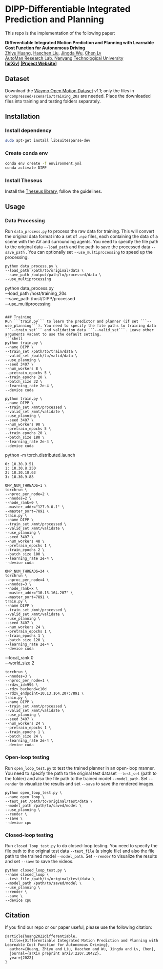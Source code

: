 # DIPP-Differentiable Integrated Prediction and Planning
This repo is the implementation of the following paper:

**Differentiable Integrated Motion Prediction and Planning with Learnable Cost Function for Autonomous Driving**
<br> [Zhiyu Huang](https://mczhi.github.io/), [Haochen Liu](https://scholar.google.com/citations?user=iizqKUsAAAAJ&hl=en), [Jingda Wu](https://wujingda.github.io/), [Chen Lv](https://scholar.google.com/citations?user=UKVs2CEAAAAJ&hl=en) 
<br> [AutoMan Research Lab, Nanyang Technological University](https://lvchen.wixsite.com/automan)
<br> **[[arXiv]](https://arxiv.org/abs/2207.10422)**&nbsp;**[[Project Website]](https://mczhi.github.io/DIPP/)**

## Dataset
Download the [Waymo Open Motion Dataset](https://waymo.com/open/download/) v1.1; only the files in ```uncompressed/scenario/training_20s``` are needed. Place the downloaded files into training and testing folders separately.

## Installation
### Install dependency
```bash
sudo apt-get install libsuitesparse-dev
```

### Create conda env
```bash
conda env create -f environment.yml
conda activate DIPP
```

### Install Theseus
Install the [Theseus library](https://github.com/facebookresearch/theseus), follow the guidelines.

## Usage
### Data Processing
Run ```data_process.py``` to process the raw data for training. This will convert the original data format into a set of ```.npz``` files, each containing the data of a scene with the AV and surrounding agents. You need to specify the file path to the original data ```--load_path``` and the path to save the processed data ```--save_path``` . You can optionally set ```--use_multiprocessing``` to speed up the processing. 
```shell
python data_process.py \
--load_path /path/to/original/data \
--save_path /output/path/to/processed/data \
--use_multiprocessing
```
python data_process.py \
--load_path /host/training_20s \
--save_path /host/DIPP/processed \
--use_multiprocessing
```

### Training
Run ```train.py``` to learn the predictor and planner (if set ```--use_planning```). You need to specify the file paths to training data ```--train_set``` and validation data ```--valid_set```. Leave other arguments vacant to use the default setting.
```shell
python train.py \
--name DIPP \
--train_set /path/to/train/data \
--valid_set /path/to/valid/data \
--use_planning \
--seed 3407 \
--num_workers 8 \
--pretrain_epochs 5 \
--train_epochs 20 \
--batch_size 32 \
--learning_rate 2e-4 \
--device cuda
```
```shell
python train.py \
--name DIPP \
--train_set /mnt/processed \
--valid_set /mnt/validate \
--use_planning \
--seed 3407 \
--num_workers 90 \
--pretrain_epochs 5 \
--train_epochs 20 \
--batch_size 180 \
--learning_rate 2e-4 \
--device cuda
```
python -m torch.distributed.launch
```
0: 10.30.9.51
1: 10.30.8.250
2: 10.30.10.63
3: 10.30.9.88
```

```
OMP_NUM_THREADS=1 \
torchrun \
--nproc_per_node=2 \
--nnodes=2 \
--node_rank=0 \
--master_addr="127.0.0.1" \
--master_port=7891 \
train.py \
--name DIPP \
--train_set /mnt/processed \
--valid_set /mnt/validate \
--use_planning \
--seed 3407 \
--num_workers 48 \
--pretrain_epochs 1 \
--train_epochs 2 \
--batch_size 180 \
--learning_rate 2e-4 \
--device cuda
```

```
OMP_NUM_THREADS=24 \
torchrun \
--nproc_per_node=4 \
--nnodes=3 \
--node_rank=x \
--master_addr="10.13.164.207" \
--master_port=7891 \
train.py \
--name DIPP \
--train_set /mnt/processed \
--valid_set /mnt/validate \
--use_planning \
--seed 3407 \
--num_workers 24 \
--pretrain_epochs 1 \
--train_epochs 1 \
--batch_size 120 \
--learning_rate 2e-4 \
--device cuda
```
--local_rank 0 \
--world_size 2
```
torchrun \
--nnodes=3 \
--nproc_per_node=1 \
--rdzv_id=996 \
--rdzv_backend=c10d
--rdzv_endpoint=10.13.164.207:7891 \
train.py \
--name DIPP \
--train_set /mnt/processed \
--valid_set /mnt/validate \
--use_planning \
--seed 3407 \
--num_workers 24 \
--pretrain_epochs 1 \
--train_epochs 1 \
--batch_size 24 \
--learning_rate 2e-4 \
--device cuda
```

### Open-loop testing
Run ```open_loop_test.py``` to test the trained planner in an open-loop manner. You need to specify the path to the original test dataset ```--test_set``` (path to the folder) and also the file path to the trained model ```--model_path```. Set ```--render``` to visualize the results and set ```--save``` to save the rendered images.
```shell
python open_loop_test.py \
--name open_loop \
--test_set /path/to/original/test/data \
--model_path /path/to/saved/model \
--use_planning \
--render \
--save \
--device cpu
```

### Closed-loop testing
Run ```closed_loop_test.py``` to do closed-loop testing. You need to specify the file path to the original test data ```--test_file``` (a single file) and also the file path to the trained model ```--model_path```. Set ```--render``` to visualize the results and set ```--save``` to save the videos.
```shell
python closed_loop_test.py \
--name closed_loop \
--test_file /path/to/original/test/data \
--model_path /path/to/saved/model \
--use_planning \
--render \
--save \
--device cpu
```

## Citation
If you find our repo or our paper useful, please use the following citation:
```
@article{huang2022differentiable,
  title={Differentiable Integrated Motion Prediction and Planning with Learnable Cost Function for Autonomous Driving},
  author={Huang, Zhiyu and Liu, Haochen and Wu, Jingda and Lv, Chen},
  journal={arXiv preprint arXiv:2207.10422},
  year={2022}
}
```

